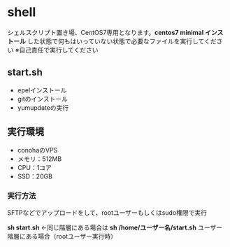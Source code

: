 # shell
シェルスクリプト置き場、CentOS7専用となります。**centos7 minimal インストール** した状態で何もはいっていない状態で必要なファイルを実行してください
※自己責任で実行してください
## start.sh
* epelインストール
* gitのインストール
* yumupdateの実行

## 実行環境
* conohaのVPS
* メモリ：512MB
* CPU：1コア
* SSD：20GB

### 実行方法
SFTPなどでアップロードをして、rootユーザーもしくはsudo権限で実行

**sh start.sh** ←同じ階層にある場合は
**sh /home/ユーザー名/start.sh** ユーザー階層にある場合（rootユーザー実行時）
